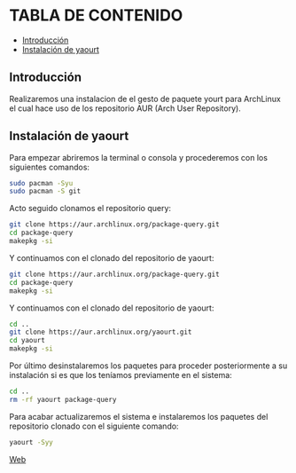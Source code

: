 # TABLA DE CONTENIDO
- [Introducción](#Introducción)
- [Instalación de yaourt](#Instalación-de-yaourt)

## Introducción
Realizaremos una instalacion de el gesto de paquete yourt para ArchLinux el cual hace uso de los repositorio AUR (Arch User Repository).

## Instalación de yaourt

Para empezar abriremos la terminal o consola y procederemos con los siguientes comandos:
```sh
sudo pacman -Syu
sudo pacman -S git
```
Acto seguido clonamos el repositorio query:

```sh
git clone https://aur.archlinux.org/package-query.git
cd package-query
makepkg -si
```
Y continuamos con el clonado del repositorio de yaourt:

```sh 
git clone https://aur.archlinux.org/package-query.git
cd package-query
makepkg -si
```

Y continuamos con el clonado del repositorio de yaourt:

```sh
cd ..
git clone https://aur.archlinux.org/yaourt.git
cd yaourt
makepkg -si
```
Por último desinstalaremos los paquetes  para proceder posteriormente a su instalación si es que los teníamos previamente en el sistema:

```sh
cd ..
rm -rf yaourt package-query
```

Para acabar actualizaremos el sistema e instalaremos los paquetes del repositorio clonado con el siguiente comando:

```sh
yaourt -Syy
```

[Web](https://lignux.com/como-instalar-yaourt-en-arch-linux-y-derivadas-tips-junio-2018/)
